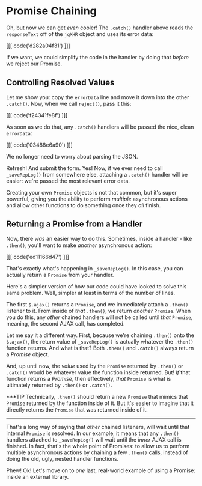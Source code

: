 # Promise Chaining

Oh, but now we can get *even* cooler! The `.catch()` handler above reads the `responseText`
off of the `jqXHR` object and uses its error data:

[[[ code('d282a04f31') ]]]

If we want, we could simplify the code in the handler by doing that *before* we reject
our Promise.

## Controlling Resolved Values

Let me show you: copy the `errorData` line and move it down into the other `.catch()`.
Now, when we call `reject()`, pass it this:

[[[ code('f24341fe8f') ]]]

As soon as we do that, any `.catch()` handlers will be passed the nice, clean `errorData`:

[[[ code('03488e6a90') ]]]

We no longer need to worry about parsing the JSON.

Refresh! And submit the form. Yes! Now, if we ever need to call `_saveRepLog()` from
somewhere else, attaching a `.catch()` handler will be easier: we're passed the most
relevant error data.

Creating your own `Promise` objects is not that common, but it's super powerful,
giving you the ability to perform *multiple* asynchronous actions and allow other
functions to do something once they *all* finish.

## Returning a Promise from a Handler

Now, there *was* an easier way to do this. Sometimes, inside a handler - like `.then()`,
you'll want to make *another* asynchronous action:

[[[ code('ed11166d47') ]]]

That's exactly what's happening in `_saveRepLog()`. In this case, you can actually return
a `Promise` from your handler.

Here's a simpler version of how our code could have looked to solve this same problem.
Well, simpler at least in terms of the number of lines.

The first `$.ajax()` returns a `Promise`, and we immediately attach a `.then()` listener
to it. From inside of *that* `.then()`, we return *another* `Promise`. When you do
this, any *other* chained handlers will not be called until *that* `Promise`, meaning,
the second AJAX call, has completed.

Let me say it a different way. First, because we're chaining `.then()` onto the `$.ajax()`,
the return value of `_saveRepLog()` is actually whatever the `.then()` function returns.
And what is that? Both `.then()` and `.catch()` always return a *Promise* object.

And, up until now, the *value* used by the `Promise` returned by `.then()` or `.catch()`
would be whatever value the function inside returned. But! *If* that function returns
a *Promise*, then effectively, *that* `Promise` is what is ultimately returned
by `.then()` or `.catch()`.

***TIP
Technically, `.then()` should return a new `Promise` that mimics that `Promise`
returned by the function inside of it. But it's easier to imagine that
it directly returns the `Promise` that was returned inside of it.
***

That's a long way of saying that *other* chained listeners, will wait until that
internal `Promise` is resolved. In our example, it means that any `.then()` handlers
attached to `_saveRepLog()` will wait until the *inner* AJAX call is finished.
In fact, that's the whole point of Promises: to allow us to perform multiple asynchronous
actions by chaining a few `.then()` calls, instead of doing the old, ugly, nested
handler functions.

Phew! Ok! Let's move on to *one* last, real-world example of using a Promise: inside
an external library.
